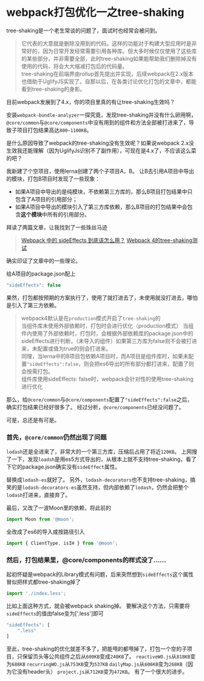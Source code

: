 # webpack打包优化一之tree-shaking

tree-shaking是一个老生常谈的问题了，面试时也经常会被问到。

> 它代表的大意就是删除没用到的代码。这样的功能对于构建大型应用时是非常好的，因为日常开发经常需要引用各种库。但大多时候仅仅使用了这些库的某些部分，并非需要全部，此时tree-shaking如果能帮助我们删除掉没有使用的代码，将会大大缩减打包后的代码量。<br>
> tree-shaking在前端界由rollup首先提出并实现，后续webpack在2.x版本也借助于UglifyJS实现了。自那以后，在各类讨论优化打包的文章中，都能看到tree-shaking的身影。<br>

目前webpack发展到了4.x，你的项目里真的有让tree-shaking生效吗？

安装`webpack-bundle-analyzer`一探究竟，发现tree-shaking并没有什么卵用啊，`@core/common`与`@core/components`中没有用到的组件和方法全部被打进来了，导致子项目打包结果高达`800~1100KB`。

是什么原因导致了webpack的tree-shaking没有生效呢？如果说webpack 2.x没生效我还能理解（因为UglifyJs识别不了副作用），可现在是4.x了，不应该这么菜的吧？


我新建了个空项目，使用lerna创建了两个子项目A，B。
让B去引用A项目中导出的模块，打包B项目时发现了一些现象：
- 如果A项目中导出的是纯模块，不依赖第三方库的，那么B项目打包结果中只包含了A项目的引用部分；
- 如果A项目中导出的模块引入了第三方库依赖，那么B项目的打包结果中会包含**这个模块**中所有的引用部分。

拜读了两篇文章，让我找到了一些珠丝马迹
> [Webpack 中的 sideEffects 到底该怎么用？](https://segmentfault.com/a/1190000015689240)
> [Webpack 4的tree-shaking测试](https://github.com/demos-platform/tree-shaking)

确实印证了文章中的一些理论。

给A项目的package.json配上
```javascript
"sideEffects": false
```
果然，打包都按预期的方案执行了，使用了就打进去了，未使用就没打进去，哪怕是引入了第三方依赖。

> webpack4默认是在`production`模式开启了`tree-shaking`的<br>
当组件库未使用外部依赖时，打包时会进行优化（production模式）
当组件内使用了外部依赖时，打包时，会根据外部依赖库的package.json中的sideEffects进行判断，（未导入的组件）如果第三方库为false则不会被打进来，未配置或值为true的则会打进来。<br>
同理，当lerna中的B项目包依赖A项目时，而A项目是组件库时，如果未配置`"sideEffects":false`，则会把es6导出的所有部分都打进来，配置了则会按需打包。<br>
组件库使用sideEffects: false时，webpack会针对性的使用tree-shaking进行优化

那么，给`@core/common`与`@core/components`配置了`"sideEffects":false`之后，确实打包结果已经好很多了。
经过分析，`@core/components`已经没问题了。

可是，总还是有可是。

### 首先，`@core/common`仍然出现了问题
`lodash`还是全进来了，非常大的一个第三方库，压缩后占用了将近`120KB`。
上网搜了一下，发现`loadsh`是用es5方式导出的，从根本上就不支持tree-shaking，看了下它的package.json确实没有`sideEffect`属性。

替换成`lodash-es`就好了。
另外，`lodash-decorators`也不支持tree-shaking，搞笑的是`lodash-decorators-es`虽然支持，但内部依赖了`lodash`，仍然会把整个`lodash`打进来，直接弃了。

最后，又改了一波Moon里的依赖，将此前的
```javascript
import Moon from '@moon';
```
全改成了es6的导入或按路径引入
```javascript
import { ClientType, isIH } from '@moon';
```

### 然后，打包结果里，@core/components的样式没了……
起初怀疑是webpack的Library模式有问题，后来突然想到`sideEffects`这个属性冒似把样式都tree-shaking掉了
```javascript
import './index.less';
```
比如上面这种方式，就会被webpack shaking掉。
要解决这个方法，只需要将`sideEffects`的值由false变为['.less']即可
```javascript
"sideEffects": [
    ".less"
]
```

至此，tree-shaking的优化就差不多了，把能甩的都甩掉了，打包一个空的子项目，只保留页头等公共组件之后从`600KB`变成`240KB`了。
`reactiveWO.js`从`818KB`变为`688KB`
`recurringWO.js`从`753KB`变为`537KB`
`dailyMap.js`从`606KB`变为`268KB`（因为它没有header头）
`project.js`从`712KB`变为`472KB`。
有了一个很大的进步。